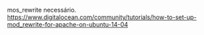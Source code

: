 

mos_rewrite necessário.
    https://www.digitalocean.com/community/tutorials/how-to-set-up-mod_rewrite-for-apache-on-ubuntu-14-04